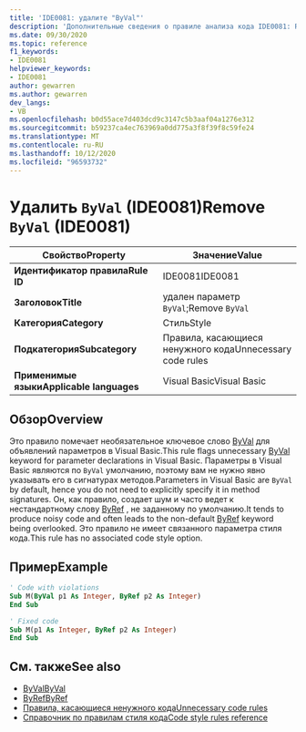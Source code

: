 ```yaml
---
title: 'IDE0081: удалите "ByVal"'
description: 'Дополнительные сведения о правиле анализа кода IDE0081: Remove "ByVal"'
ms.date: 09/30/2020
ms.topic: reference
f1_keywords:
- IDE0081
helpviewer_keywords:
- IDE0081
author: gewarren
ms.author: gewarren
dev_langs:
- VB
ms.openlocfilehash: b0d55ace7d403dcd9c3147c5b3aaf04a1276e312
ms.sourcegitcommit: b59237ca4ec763969a0dd775a3f8f39f8c59fe24
ms.translationtype: MT
ms.contentlocale: ru-RU
ms.lasthandoff: 10/12/2020
ms.locfileid: "96593732"
---
```

# <a name="remove-byval-ide0081"></a><span data-ttu-id="5eb14-103">Удалить `ByVal` (IDE0081)</span><span class="sxs-lookup"><span data-stu-id="5eb14-103">Remove `ByVal` (IDE0081)</span></span>

|<span data-ttu-id="5eb14-104">Свойство</span><span class="sxs-lookup"><span data-stu-id="5eb14-104">Property</span></span>|<span data-ttu-id="5eb14-105">Значение</span><span class="sxs-lookup"><span data-stu-id="5eb14-105">Value</span></span>|
|-|-|
| <span data-ttu-id="5eb14-106">**Идентификатор правила**</span><span class="sxs-lookup"><span data-stu-id="5eb14-106">**Rule ID**</span></span> | <span data-ttu-id="5eb14-107">IDE0081</span><span class="sxs-lookup"><span data-stu-id="5eb14-107">IDE0081</span></span> |
| <span data-ttu-id="5eb14-108">**Заголовок**</span><span class="sxs-lookup"><span data-stu-id="5eb14-108">**Title**</span></span> | <span data-ttu-id="5eb14-109">удален параметр `ByVal`;</span><span class="sxs-lookup"><span data-stu-id="5eb14-109">Remove `ByVal`</span></span> |
| <span data-ttu-id="5eb14-110">**Категория**</span><span class="sxs-lookup"><span data-stu-id="5eb14-110">**Category**</span></span> | <span data-ttu-id="5eb14-111">Стиль</span><span class="sxs-lookup"><span data-stu-id="5eb14-111">Style</span></span> |
| <span data-ttu-id="5eb14-112">**Подкатегория**</span><span class="sxs-lookup"><span data-stu-id="5eb14-112">**Subcategory**</span></span> | <span data-ttu-id="5eb14-113">Правила, касающиеся ненужного кода</span><span class="sxs-lookup"><span data-stu-id="5eb14-113">Unnecessary code rules</span></span> |
| <span data-ttu-id="5eb14-114">**Применимые языки**</span><span class="sxs-lookup"><span data-stu-id="5eb14-114">**Applicable languages**</span></span> | <span data-ttu-id="5eb14-115">Visual Basic</span><span class="sxs-lookup"><span data-stu-id="5eb14-115">Visual Basic</span></span> |

## <a name="overview"></a><span data-ttu-id="5eb14-116">Обзор</span><span class="sxs-lookup"><span data-stu-id="5eb14-116">Overview</span></span>

<span data-ttu-id="5eb14-117">Это правило помечает необязательное ключевое слово [ByVal](../../../visual-basic/language-reference/modifiers/byval.md) для объявлений параметров в Visual Basic.</span><span class="sxs-lookup"><span data-stu-id="5eb14-117">This rule flags unnecessary [ByVal](../../../visual-basic/language-reference/modifiers/byval.md) keyword for parameter declarations in Visual Basic.</span></span> <span data-ttu-id="5eb14-118">Параметры в Visual Basic являются по `ByVal` умолчанию, поэтому вам не нужно явно указывать его в сигнатурах методов.</span><span class="sxs-lookup"><span data-stu-id="5eb14-118">Parameters in Visual Basic are `ByVal` by default, hence you do not need to explicitly specify it in method signatures.</span></span> <span data-ttu-id="5eb14-119">Он, как правило, создает шум и часто ведет к нестандартному слову [ByRef](../../../visual-basic/language-reference/modifiers/byref.md) , не заданному по умолчанию.</span><span class="sxs-lookup"><span data-stu-id="5eb14-119">It tends to produce noisy code and often leads to the non-default [ByRef](../../../visual-basic/language-reference/modifiers/byref.md) keyword being overlooked.</span></span> <span data-ttu-id="5eb14-120">Это правило не имеет связанного параметра стиля кода.</span><span class="sxs-lookup"><span data-stu-id="5eb14-120">This rule has no associated code style option.</span></span>

## <a name="example"></a><span data-ttu-id="5eb14-121">Пример</span><span class="sxs-lookup"><span data-stu-id="5eb14-121">Example</span></span>

```vb
' Code with violations
Sub M(ByVal p1 As Integer, ByRef p2 As Integer)
End Sub

' Fixed code
Sub M(p1 As Integer, ByRef p2 As Integer)
End Sub
```

## <a name="see-also"></a><span data-ttu-id="5eb14-122">См. также</span><span class="sxs-lookup"><span data-stu-id="5eb14-122">See also</span></span>

- [<span data-ttu-id="5eb14-123">ByVal</span><span class="sxs-lookup"><span data-stu-id="5eb14-123">ByVal</span></span>](../../../visual-basic/language-reference/modifiers/byval.md)
- [<span data-ttu-id="5eb14-124">ByRef</span><span class="sxs-lookup"><span data-stu-id="5eb14-124">ByRef</span></span>](../../../visual-basic/language-reference/modifiers/byref.md)
- [<span data-ttu-id="5eb14-125">Правила, касающиеся ненужного кода</span><span class="sxs-lookup"><span data-stu-id="5eb14-125">Unnecessary code rules</span></span>](unnecessary-code-rules.md)
- [<span data-ttu-id="5eb14-126">Справочник по правилам стиля кода</span><span class="sxs-lookup"><span data-stu-id="5eb14-126">Code style rules reference</span></span>](index.md)
